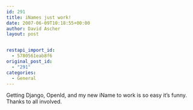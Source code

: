```yaml
---
id: 291
title: iNames just work!
date: 2007-06-09T10:18:55+00:00
author: David Ascher
layout: post


restapi_import_id:
  - 5780561eab8f6
original_post_id:
  - "291"
categories:
  - General
---
```

Getting Django, OpenId, and my new iName to work is so easy it&#8217;s funny. Thanks to all involved.